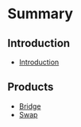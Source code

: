 # Summary

## Introduction
- [Introduction](./docs/introduction.md)

## Products
- [Bridge](./docs/bridge.md)
- [Swap](./docs/swap.md)

